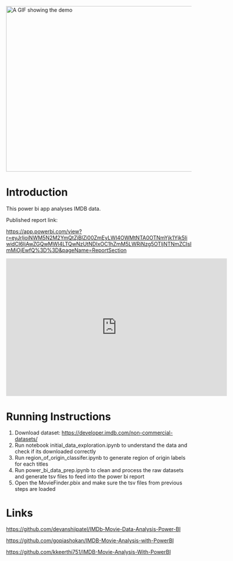 <img src="./demo.gif" alt="A GIF showing the demo" width="800" height="450">

# Introduction

This power bi app analyses IMDB data.

Published report link:

https://app.powerbi.com/view?r=eyJrIjoiNWM5N2M2YmQtZjBlZi00ZmEyLWI4OWMtNTA0OTNmYjk1Yjk5IiwidCI6IjAwZGQwMWI4LTQwNzUtNDIxOC1hZmM5LWRiNzg5OTljNTNmZCIsImMiOjEwfQ%3D%3D&pageName=ReportSection

<iframe title="MovieFinder" width="600" height="373.5" src="https://app.powerbi.com/view?r=eyJrIjoiNWM5N2M2YmQtZjBlZi00ZmEyLWI4OWMtNTA0OTNmYjk1Yjk5IiwidCI6IjAwZGQwMWI4LTQwNzUtNDIxOC1hZmM5LWRiNzg5OTljNTNmZCIsImMiOjEwfQ%3D%3D&pageName=ReportSection" frameborder="0" allowFullScreen="true"></iframe>

# Running Instructions

1. Download dataset: https://developer.imdb.com/non-commercial-datasets/
2. Run notebook initial_data_exploration.ipynb to understand the data and check if its downloaded correctly
3. Run region_of_origin_classifer.ipynb to generate region of origin labels for each titles
4. Run power_bi_data_prep.ipynb to clean and process the raw datasets and generate tsv files to feed into the power bi report
5. Open the MovieFinder.pbix and make sure the tsv files from previous steps are loaded

# Links

https://github.com/devanshiipatel/IMDb-Movie-Data-Analysis-Power-BI


https://github.com/gopiashokan/IMDB-Movie-Analysis-with-PowerBI

https://github.com/kkeerthi751/IMDB-Movie-Analysis-With-PowerBI


